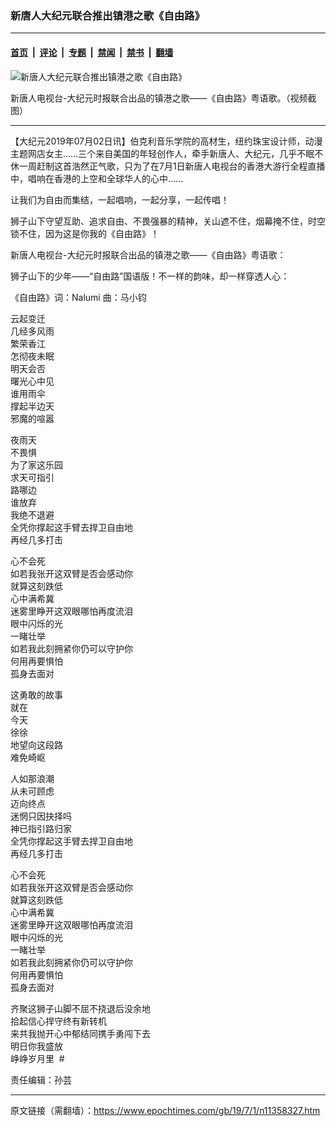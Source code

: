 ### 新唐人大纪元联合推出镇港之歌《自由路》

---

#### [首页](../../../..?n11358327) &nbsp;|&nbsp; [评论](../../../../../epoch-comment?n11358327) &nbsp;|&nbsp; [专题](../../../../../epoch-special?n11358327) &nbsp;|&nbsp; [禁闻](../../../../../epoch-news?n11358327) &nbsp;|&nbsp; [禁书](../../../../../books?n11358327) &nbsp;|&nbsp; [翻墙](https://github.com/gfw-breaker/nogfw/blob/master/README.md?n11358327)


<div><img alt="新唐人大纪元联合推出镇港之歌《自由路》" class="attachment-djy_600_400 size-djy_600_400 wp-post-image" src="https://i.epochtimes.com/assets/uploads/2019/07/Untitled.jpg"/>
<div class="caption">
 <p>
  新唐人电视台-大纪元时报联合出品的镇港之歌——《自由路》粤语歌。（视频截图）
 </p>
</div></div><hr/><div class="post_content" id="artbody" itemprop="articleBody">
 <!-- article content begin -->
 <p>
  【大纪元2019年07月02日讯】伯克利音乐学院的高材生，纽约珠宝设计师，动漫主题网店女主……三个来自美国的年轻创作人，牵手新唐人、大纪元，几乎不眠不休一周赶制这首浩然正气歌，只为了在7月1日新唐人电视台的香港大游行全程直播中，唱响在香港的上空和全球华人的心中……
 </p>
 <p>
  让我们为自由而集结，一起唱响，一起分享，一起传唱！
 </p>
 <p>
  狮子山下守望互助、追求自由、不畏强暴的精神，关山遮不住，烟幕掩不住，时空锁不住，因为这是你我的《自由路》！
 </p>
 <p>
  新唐人电视台-大纪元时报联合出品的镇港之歌——《自由路》粤语歌：
 </p>
 <p>
  <center>
  </center>
  狮子山下的少年——“自由路”国语版！不一样的韵味，却一样穿透人心：
 </p>
 <p>
  <center>
  </center>
  《自由路》词：Nalumi 曲：马小钧
 </p>
 <p>
  云起变迁
  <br/>
  几经多风雨
  <br/>
  繁荣香江
  <br/>
  怎彻夜未眠
  <br/>
  明天会否
  <br/>
  曙光心中见
  <br/>
  谁用雨伞
  <br/>
  撑起半边天
  <br/>
  邪魔的喧嚣
 </p>
 <p>
  夜雨天
  <br/>
  不畏惧
  <br/>
  为了家这乐园
  <br/>
  求天可指引
  <br/>
  路哪边
  <br/>
  谁放弃
  <br/>
  我绝不退避
  <br/>
  全凭你撑起这手臂去捍卫自由地
  <br/>
  再经几多打击
 </p>
 <p>
  心不会死
  <br/>
  如若我张开这双臂是否会感动你
  <br/>
  就算这刻跌低
  <br/>
  心中满希冀
  <br/>
  迷雾里睁开这双眼哪怕再度流泪
  <br/>
  眼中闪烁的光
  <br/>
  一睹壮举
  <br/>
  如若我此刻拥紧你仍可以守护你
  <br/>
  何用再要惧怕
  <br/>
  孤身去面对
 </p>
 <p>
  这勇敢的故事
  <br/>
  就在
  <br/>
  今天
  <br/>
  徐徐
  <br/>
  地望向这段路
  <br/>
  难免崎岖
 </p>
 <p>
  人如那浪潮
  <br/>
  从未可顾虑
  <br/>
  迈向终点
  <br/>
  迷惘只因抉择吗
  <br/>
  神已指引路归家
  <br/>
  全凭你撑起这手臂去捍卫自由地
  <br/>
  再经几多打击
 </p>
 <p>
  心不会死
  <br/>
  如若我张开这双臂是否会感动你
  <br/>
  就算这刻跌低
  <br/>
  心中满希冀
  <br/>
  迷雾里睁开这双眼哪怕再度流泪
  <br/>
  眼中闪烁的光
  <br/>
  一睹壮举
  <br/>
  如若我此刻拥紧你仍可以守护你
  <br/>
  何用再要惧怕
  <br/>
  孤身去面对
 </p>
 <p>
  齐聚这狮子山脚不屈不挠退后没余地
  <br/>
  拾起信心捍守终有新转机
  <br/>
  来共我抛开心中郁结同携手勇闯下去
  <br/>
  明日你我盛放
  <br/>
  峥峥岁月里  #
 </p>
 <p>
  责任编辑：孙芸
 </p>
 <!-- article content end -->
 <div id="below_article_ad">
 </div>
</div>


---

原文链接（需翻墙）：https://www.epochtimes.com/gb/19/7/1/n11358327.htm